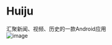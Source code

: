 # Huiju
汇聚新闻、视频、历史的一款Android应用</br>
![image](https://github.com/kitscode/Huiju/blob/master/huiju2.gif)
